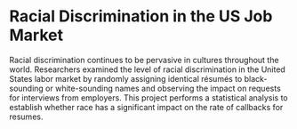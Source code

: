 # Racial Discrimination in the US Job Market

Racial discrimination continues to be pervasive in cultures throughout the world. Researchers examined the level of racial discrimination in the United States labor market by randomly assigning identical résumés to black-sounding or white-sounding names and observing the impact on requests for interviews from employers. This project performs a statistical analysis to establish whether race has a significant impact on the rate of callbacks for resumes.
